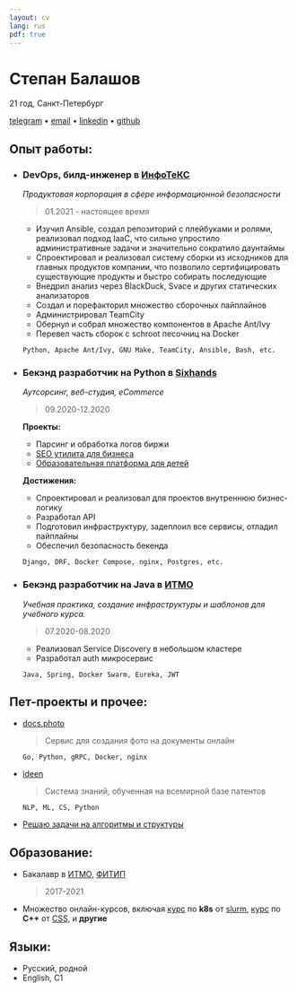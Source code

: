 ```yaml
---
layout: cv
lang: rus
pdf: true
---
```

# Степан Балашов

21 год, Санкт-Петербург

[telegram](https://t.me/StBalashov) • [email](mailto:stbalashov@gmail.com) • [linkedin](https://www.linkedin.com/in/stbalashov) • [github](https://github.com/StBalashov)

## Опыт работы:

- ### DevOps, билд-инженер в [ИнфоТеКС](https://infotecs.ru/)
    *Продуктовая корпорация в сфере информационной безопасности*

    > 01.2021 - настоящее время

    - Изучил Ansible, создал репозиторий с плейбуками и ролями, реализовал подход IaaC, что сильно упростило административные задачи и значительно сократило даунтаймы
    - Спроектировал и реализовал систему сборки из исходников для главных продуктов компании, что позволило сертифицировать существующие продукты и быстро собирать последующие
    - Внедрил анализ через BlackDuck, Svace и других статических анализаторов
    - Создал и порефакторил множество сборочных пайплайнов
    - Администрировал TeamCity 
    - Обернул и собрал множество компонентов в Apache Ant/Ivy
    - Перевел часть сборок с schroot песочниц на Docker
   
    ```
    Python, Apache Ant/Ivy, GNU Make, TeamCity, Ansible, Bash, etc.
    ```  

- ### Бекэнд разработчик на Python в [Sixhands](https://sixhands.co/)
    *Аутсорсинг, веб-студия, eCommerce*
    > 09.2020-12.2020

    **Проекты:**

    - Парсинг и обработка логов биржи
    - [SEO утилита для бизнеса](localranktracker.com)
    - [Образовательная платформа для детей](uchisigrai.ru)

    **Достижения:**

    - Спроектировал и реализовал для проектов внутреннюю бизнес-логику
    - Разработал API 
    - Подготовил инфраструктуру, задеплоил все сервисы, отладил пайплайны
    - Обеспечил безопасность бекенда
    
    ```
    Django, DRF, Docker Compose, nginx, Postgres, etc.
    ```

- ### Бекэнд разработчик на Java в [ИТМО](https://ifmo.ru)
    *Учебная практика, создание инфраструктуры и шаблонов для учебного курса.*
    
    > 07.2020-08.2020

    - Реализовал Service Discovery в небольшом кластере
    - Разработал auth микросервис

    ```
    Java, Spring, Docker Swarm, Eureka, JWT
    ```


## Пет-проекты и прочее:

- [docs.photo](https://docs.photo/)
    > Сервис для создания фото на документы онлайн   
    ```
    Go, Python, gRPC, Docker, nginx
    ``` 
- [ideen](https://ideen.ai/)
    > Система знаний, обученная на всемирной базе патентов   
    ```
    NLP, ML, CS, Python
    ```
- [Решаю задачи на алгоритмы и структуры](https://binarysearch.com/@/StBalashov)

## Образование:

- Бакалавр в [ИТМО](https://itmo.ru), [ФИТИП](https://itmo.ru/ru/viewfaculty/7/fakultet_informacionnyh_tehnologiy_i_programmirovaniya.htm)
    >2017-2021

- Множество онлайн-курсов, включая [курс](https://edu.slurm.io/courses/slurm-school-k8s-dev) по **k8s** от [slurm](https://edu.slurm.io/), [курс](https://stepik.org/course/7) по **C++** от [CSS](https://compscicenter.ru/), и **другие** 

## Языки:
- Русский, родной
- English, C1